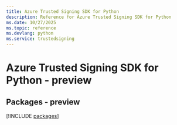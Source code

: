 ```yaml
---
title: Azure Trusted Signing SDK for Python
description: Reference for Azure Trusted Signing SDK for Python
ms.date: 10/27/2025
ms.topic: reference
ms.devlang: python
ms.service: trustedsigning
---
```

# Azure Trusted Signing SDK for Python - preview
## Packages - preview
[!INCLUDE [packages](trusted-signing-index.md)]